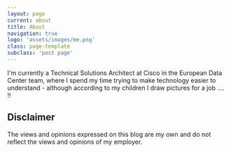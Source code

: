 ```yaml
---
layout: page
current: about
title: About
navigation: true
logo: 'assets/images/me.png'
class: page-template
subclass: 'post page'
---
```


I'm currently a Technical Solutions Architect at Cisco in the European Data Center team, where I spend my time trying to make technology easier to understand - although according to my children I draw pictures for a job .... !!


## Disclaimer
The views and opinions expressed on this blog are my own and do not reflect the views and opinions of my employer.
